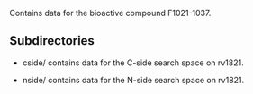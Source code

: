 Contains data for the bioactive compound F1021-1037.

## Subdirectories

- cside/ contains data for the C-side search space on rv1821.

- nside/ contains data for the N-side search space on rv1821.

